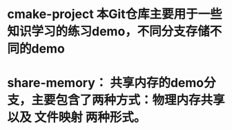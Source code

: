 # cmake-project 本Git仓库主要用于一些知识学习的练习demo，不同分支存储不同的demo

# share-memory： 共享内存的demo分支，主要包含了两种方式：物理内存共享 以及 文件映射 两种形式。